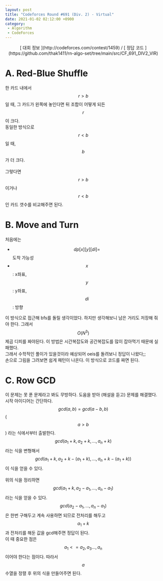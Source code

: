 ```yaml
---
layout: post
title: "Codeforces Round #691 (Div. 2) - Virtual"
date: 2021-01-02 02:12:00 +0900
category:
 - Algorithm
 - CodeForces
---
```

<script type="text/javascript" 
src="https://cdn.mathjax.org/mathjax/latest/MathJax.js?config=TeX-AMS_HTML">
</script>
<center>
<div markdown="1">
[ 대회 정보 ](http://codeforces.com/contest/1459) / [ 정답 코드 ](https://github.com/thak1411/rn-algo-set/tree/main/src/CF_691_DIV2_VIR)
</div>
</center>

# A. Red-Blue Shuffle

한 카드 내에서 $$r > b$$ 일 때, 그 카드가 왼쪽에 놓인다면 뒤 조합이 어떻게 되든 $$r$$이 크다.  
동일한 방식으로 $$r < b$$ 일 때, $$b$$가 더 크다.<br />  
그렇다면 $$r > b$$ 이거나 $$r < b$$인 카드 갯수를 비교해주면 된다.

# B. Move and Turn

처음에는
 - $$dp[x][y][di] = $$ 도착 가능성
 - $$x$$: x좌표, $$y$$: y좌표, $$di$$: 방향

이 방식으로 접근해 bfs를 돌릴 생각이었다. 하지만 생각해보니 남은 거리도 저장해 줘야 한다. 그래서 $$O(N^3)$$제곱 디피를 짜야된다. 이 방법은 시간복잡도와 공간복잡도를 많이 잡아먹기 때문에 실패했다.  
그래서 수학적인 풀이가 있을것이라 예상되어 oeis를 돌려보니 정답이 나왔다;;  
손으로 그림을 그려보면 쉽게 패턴이 나온다. 이 방식으로 코드를 짜면 된다.

# C. Row GCD

이 문제는 못 푼 문제라고 봐도 무방하다. 도움을 받아 (해설을 듣고) 문제를 해결했다.  
시작 아이디어는 간단하다. $$gcd(a, b) = gcd(a - b, b)$$ ( $$a > b$$ ) 라는 식에서부터 출발한다.  
$$gcd(a_1 + k, a_2 + k, \ldots, a_n + k)$$ 라는 식을 변형해서 $$gcd(a_1 + k, a_2 + k - (a_1 + k), \ldots, a_n + k - (a_1 + k)) $$ 이 식을 얻을 수 있다.<br />  
위의 식을 정리하면 $$gcd(a_1 + k, a_2 - a_1, \ldots, a_n - a_1)$$ 라는 식을 얻을 수 있다. $$gcd(a_2 - a_1, \ldots, a_n - a_1)$$은 한번 구해두고 계속 사용하면 되므로 전처리를 해두고 $$a_1 + k$$과 전처리를 해둔 값을 gcd해주면 정답이 된다.  
이 때 중요한 점은 $$a_1 <= a_2, a_3 \ldots, a_n$$ 이어야 한다는 점이다. 따라서 $$a$$수열을 정렬 후 위의 식을 만들어주면 된다.